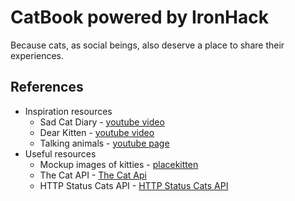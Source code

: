CatBook powered by IronHack
===========================

Because cats, as social beings, also deserve a place to share their experiences.

References
----------
- Inspiration resources
  * Sad Cat Diary - [youtube video](https://www.youtube.com/watch?v=PKffm2uI4dk)
  * Dear Kitten - [youtube video](https://www.youtube.com/watch?v=G4Sn91t1V4g)
  * Talking animals - [youtube page](https://www.youtube.com/user/klaatu42)
- Useful resources
  * Mockup images of kitties - [placekitten](http://placekitten.com/)
  * The Cat API - [The Cat Api](http://thecatapi.com/)
  * HTTP Status Cats API - [HTTP Status Cats API](http://httpcats.herokuapp.com/)
